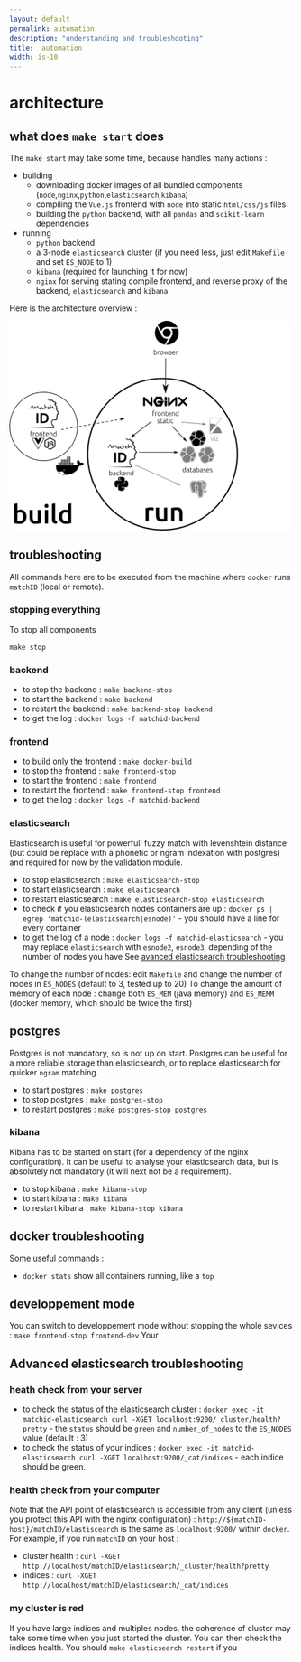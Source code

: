```yaml
---
layout: default
permalink: automation
description: "understanding and troubleshooting"
title:  automation
width: is-10
---
```


# architecture
## what does `make start` does
The `make start` may take some time, because handles many actions : 

- building
  - downloading docker images of all bundled components (`node`,`nginx`,`python`,`elasticsearch`,`kibana`)
  - compiling the `Vue.js` frontend with `node` into static `html/css/js` files
  - building the `python` backend, with all `pandas` and `scikit-learn` dependencies
- running
  - `python` backend
  - a 3-node `elasticsearch` cluster (if you need less, just edit `Makefile` and set `ES_NODE` to 1)
  -  `kibana` (required for launching it for now)
  - `nginx` for serving stating compile frontend, and reverse proxy of the backend, `elasticsearch` and `kibana`

Here is the architecture overview :
<div class="columns is-centered">
<img class="column is-half is-narrow" src="assets/images/matchid_architecture.png" alt="matchID architecture">                                                                                                                             </div>

## troubleshooting
All commands here are to be executed from the machine where `docker` runs `matchID` (local or remote).

### stopping everything
To stop all components
```
make stop
```
### backend
- to stop the backend : `make backend-stop`
- to start the backend : `make backend`
- to restart the backend : `make backend-stop backend`
- to get the log : `docker logs -f matchid-backend`

### frontend
- to build only the frontend : `make docker-build`
- to stop the frontend : `make frontend-stop`
- to start the frontend : `make frontend`
- to restart the frontend : `make frontend-stop frontend` 
- to get the log : `docker logs -f matchid-backend`


### elasticsearch
Elasticsearch is useful for powerfull fuzzy match with levenshtein distance (but could be replace with a phonetic or ngram indexation with postgres) and required for now by the validation module.
- to stop elasticsearch : `make elasticsearch-stop`
- to start elasticsearch : `make elasticsearch`
- to restart elasticsearch : `make elasticsearch-stop elasticsearch`
- to check if you elasticsearch nodes containers are up : `docker ps | egrep 'matchid-(elasticsearch|esnode)'` - you should have a line for every container
- to get the log of a node : `docker logs -f matchid-elasticsearch` - you may replace `elasticsearch` with `esnode2`, `esnode3`, depending of the number of nodes you have
See [avanced elasticsearch troubleshooting](#avanced-elasticearch-troubleshooting)

To change the number of nodes: edit `Makefile` and change the number of nodes in `ES_NODES` (default to 3, tested up to 20)
To change the amount of memory of each node : change both `ES_MEM` (java memory) and `ES_MEMM` (docker memory, which should be twice the first)

## postgres
Postgres is not mandatory, so is not up on start. Postgres can be useful for a more reliable storage than elasticsearch, or to replace elasticsearch for quicker `ngram` matching.
- to start postgres : `make postgres`
- to stop postgres : `make postgres-stop`
- to restart postgres : `make postgres-stop postgres`

### kibana
Kibana has to be started on start (for a dependency of the nginx configuration). It can be useful to analyse your elasticsearch data, but is absolutely not mandatory (it will next not be a requirement).
- to stop kibana : `make kibana-stop`
- to start kibana : `make kibana`
- to restart kibana : `make kibana-stop kibana`

## docker troubleshooting
Some useful commands : 
- `docker stats` show all containers running, like a `top`

## developpement mode
You can switch to developpement mode without stopping the whole sevices : `make frontend-stop frontend-dev`
Your

## Advanced elasticsearch troubleshooting

### heath check from your server
- to check the status of the elasticsearch cluster : `docker exec -it matchid-elasticsearch curl -XGET localhost:9200/_cluster/health?pretty` - the `status` should be `green` and `number_of_nodes` to the `ES_NODES` value (default : 3)
- to check the status of your indices : `docker exec -it matchid-elasticsearch curl -XGET localhost:9200/_cat/indices` - each indice should be green.

### health check from your computer
Note that the API point of elasticsearch is accessible from any client (unless you protect this API with the nginx configuration) : `http://${matchID-host}/matchID/elastiscearch` is the same as `localhost:9200/` within `docker`. For example, if you run `matchID` on your host :
- cluster health : `curl -XGET http://localhost/matchID/elasticsearch/_cluster/health?pretty`
- indices : `curl -XGET http://localhost/matchID/elasticsearch/_cat/indices`

### my cluster is red
If you have large indices and multiples nodes, the coherence of cluster may take some time when you just started the cluster.
You can then check the indices health.
You should `make elasticsearch restart` if you



